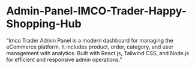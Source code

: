 # Admin-Panel-IMCO-Trader-Happy-Shopping-Hub
“Imco Trader Admin Panel is a modern dashboard for managing the eCommerce platform. It includes product, order, category, and user management with analytics. Built with React.js, Tailwind CSS, and Node.js for efficient and responsive admin operations.”
